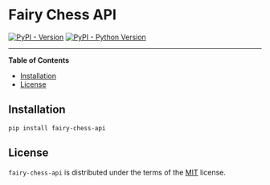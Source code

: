 # Fairy Chess API

[![PyPI - Version](https://img.shields.io/pypi/v/fairy-chess-api.svg)](https://pypi.org/project/fairy-chess-api)
[![PyPI - Python Version](https://img.shields.io/pypi/pyversions/fairy-chess-api.svg)](https://pypi.org/project/fairy-chess-api)

-----

**Table of Contents**

- [Installation](#installation)
- [License](#license)

## Installation

```console
pip install fairy-chess-api
```

## License

`fairy-chess-api` is distributed under the terms of the [MIT](https://spdx.org/licenses/MIT.html) license.
